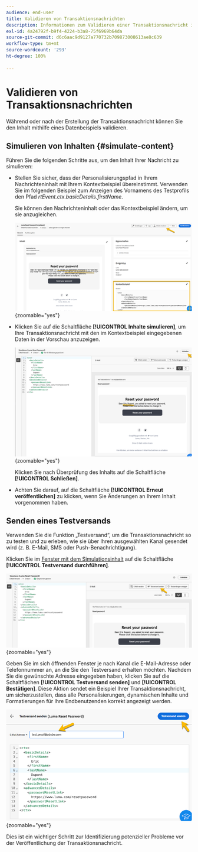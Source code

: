 ```yaml
---
audience: end-user
title: Validieren von Transaktionsnachrichten
description: Informationen zum Validieren einer Transaktionsnachricht in der Campaign Web-Benutzeroberfläche
exl-id: 4a24792f-b9f4-4224-b3a8-75f6969b64da
source-git-commit: d6c6aac9d9127a770732b709873008613ae8c639
workflow-type: tm+mt
source-wordcount: '293'
ht-degree: 100%

---
```


# Validieren von Transaktionsnachrichten

Während oder nach der Erstellung der Transaktionsnachricht können Sie den Inhalt mithilfe eines Datenbeispiels validieren.

## Simulieren von Inhalten {#simulate-content}

Führen Sie die folgenden Schritte aus, um den Inhalt Ihrer Nachricht zu simulieren:

* Stellen Sie sicher, dass der Personalisierungspfad in Ihrem Nachrichteninhalt mit Ihrem Kontextbeispiel übereinstimmt. Verwenden Sie im folgenden Beispiel zum Anzeigen des Vornamens des Testprofils den Pfad *rtEvent.ctx.basicDetails.firstName*.

  Sie können den Nachrichteninhalt oder das Kontextbeispiel ändern, um sie anzugleichen.

  ![Screenshot mit der Überprüfung der Personalisierungspfade im Nachrichteninhalt](assets/validate-verification.png){zoomable="yes"}

* Klicken Sie auf die Schaltfläche **[!UICONTROL Inhalte simulieren]**, um Ihre Transaktionsnachricht mit den im Kontextbeispiel eingegebenen Daten in der Vorschau anzuzeigen.

  ![Screenshot mit der Schaltfläche „Inhalte simulieren“ und der Vorschaufunktion](assets/validate-simulate.png){zoomable="yes"}

  Klicken Sie nach Überprüfung des Inhalts auf die Schaltfläche **[!UICONTROL Schließen]**.

* Achten Sie darauf, auf die Schaltfläche **[!UICONTROL Erneut veröffentlichen]** zu klicken, wenn Sie Änderungen an Ihrem Inhalt vorgenommen haben.

## Senden eines Testversands

Verwenden Sie die Funktion „Testversand“, um die Transaktionsnachricht so zu testen und zu erleben, wie sie über Ihren ausgewählten Kanal gesendet wird (z. B. E-Mail, SMS oder Push-Benachrichtigung).

Klicken Sie im [Fenster mit dem Simulationsinhalt](#simulate-content) auf die Schaltfläche **[!UICONTROL Testversand durchführen]**.

![Screenshot der Schaltfläche „Testversand senden“ im Fenster „Simulationsinhalt“](assets/transactional-proof.png){zoomable="yes"}

Geben Sie im sich öffnenden Fenster je nach Kanal die E-Mail-Adresse oder Telefonnummer an, an die Sie den Testversand erhalten möchten. Nachdem Sie die gewünschte Adresse eingegeben haben, klicken Sie auf die Schaltflächen **[!UICONTROL Testversand senden]** und **[!UICONTROL Bestätigen]**. Diese Aktion sendet ein Beispiel Ihrer Transaktionsnachricht, um sicherzustellen, dass alle Personalisierungen, dynamischen Inhalte und Formatierungen für Ihre Endbenutzenden korrekt angezeigt werden.

![Screenshot mit der Funktion „Testversand senden“ und dem Bestätigungsprozess](assets/transactional-sendproof.png){zoomable="yes"}

Dies ist ein wichtiger Schritt zur Identifizierung potenzieller Probleme vor der Veröffentlichung der Transaktionsnachricht.
